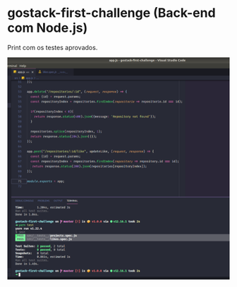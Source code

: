 # gostack-first-challenge (Back-end com Node.js)

Print com os testes aprovados.

![](images/tests.png)

